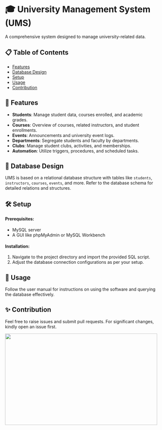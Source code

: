 # 🎓 University Management System (UMS)

A comprehensive system designed to manage university-related data.

## 📋 Table of Contents
- [Features](#-features)
- [Database Design](#-database-design)
- [Setup](#-setup)
- [Usage](#-usage)
- [Contribution](#-contribution)


## 🚀 Features
- **Students**: Manage student data, courses enrolled, and academic grades.
- **Courses**: Overview of courses, related instructors, and student enrollments.
- **Events**: Announcements and university event logs.
- **Departments**: Segregate students and faculty by departments.
- **Clubs**: Manage student clubs, activities, and memberships.
- **Automation**: Utilize triggers, procedures, and scheduled tasks.

## 📐 Database Design
UMS is based on a relational database structure with tables like `students`, `instructors`, `courses`, `events`, and more. Refer to the database schema for detailed relations and structures.

## 🛠 Setup

#### Prerequisites:
- MySQL server
- A GUI like phpMyAdmin or MySQL Workbench

#### Installation:
1. Navigate to the project directory and import the provided SQL script.
2. Adjust the database connection configurations as per your setup.

## 📖 Usage
Follow the user manual for instructions on using the software and querying the database effectively.

## ✨ Contribution
Feel free to raise issues and submit pull requests. For significant changes, kindly open an issue first.


<img src="images/UM_S ER DIAGRAM.jpg" width="500" height="300">


